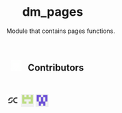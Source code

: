 # <img src="/public/favicon.ico" width="17" height="17" /> &nbsp; dm_pages

Module that contains pages functions.

<br>

<h2> &nbsp; <img src="/public/img/technologies/github.svg" width="25"> &nbsp; Contributors </h2> <br>

<a href="https://github.com/SzymCode" target="_blank"><img src="/public/img/contributors/szymcode.svg" width="30" height="30" /></a>
<a href="https://github.com/kbloski" target="_blank"><img src="/public/img/contributors/kbloski.svg" width="30" height="30" /></a>
<a href="https://github.com/kbujak09" target="_blank"><img src="/public/img/contributors/kbujak09.svg" width="30" height="30" /></a>
